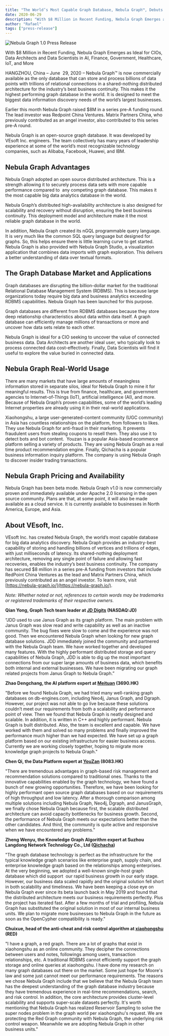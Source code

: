 ```yaml
---
title: "The World’s Most Capable Graph Database, Nebula Graph™, Debuts for Unmatched Big Data Analytics Discovery"
date: 2020-06-29
description: "With $8 Million in Recent Funding, Nebula Graph Emerges as Ideal for CIOs, Data Architects and Data Scientists in AI, Finance, Government, Healthcare, IoT, and More"
author: "Rafael"
tags: ["press-release"]
---
```

![Nebula Graph 1.0 Press Release](https://user-images.githubusercontent.com/57335825/85944491-efe7e980-b8eb-11ea-9fbb-f00262a81165.png)

With $8 Million in Recent Funding, Nebula Graph Emerges as Ideal for CIOs, Data Architects and Data Scientists in AI, Finance, Government, Healthcare, IoT, and More

HANGZHOU, China – June  29, 2020 – Nebula Graph™ is now commercially available as the only database that can store and process billions of data points with trillions of relational connections in a shared-nothing distributed architecture for the industry’s best business continuity. This makes it the highest performing graph database in the world. It is designed to meet the biggest data information discovery needs of the world’s largest businesses.

Earlier this month Nebula Graph raised $8M in a series pre-A funding round. The lead investor was Redpoint China Ventures. Matrix Partners China, who previously contributed as an angel investor, also contributed to this series pre-A round.

Nebula Graph is an open-source graph database. It was developed by VEsoft Inc. engineers. The team collectively has many years of leadership experience at some of the world’s most recognizable technology companies, such as Alibaba, Facebook, Huawei, and IBM.

## Nebula Graph Advantages
Nebula Graph adopted an open source distributed architecture. This is a strength allowing it to securely process data sets with more capable performance compared to  any competing graph database. This makes it the most capable big data analytics database in the world.

Nebula Graph’s distributed high-availability architecture is also designed for scalability and recovery without disruption, ensuring the best business continuity. This deployment model and architecture make it the most reliable graph database in the world.

In addition, Nebula Graph created its nGQL programmable query language. It is very much like the common SQL query language but designed for graphs. So, this helps ensure there is little learning curve to get started. Nebula Graph is also provided with Nebula Graph Studio, a visualization application that combines data imports with graph exploration. This delivers a better understanding of data over textual formats.

## The Graph Database Market and Applications
Graph databases are disrupting the billion-dollar market for the traditional Relational Database Management System (RDBMS). This is because large organizations today require big data and business analytics exceeding RDBMS capabilities. Nebula Graph has been launched for this purpose.

Graph databases are different from RDBMS databases because they store deep relationship characteristics about data within data itself. A graph database can efficiently manage millions of transactions or more and uncover how data sets relate to each other.

Nebula Graph is ideal for a CIO seeking to uncover the value of connected business data. Data Architects are another ideal user, who typically look to process connected data cost-effectively. Finally, Data Scientists will find it useful to explore the value buried in connected data.

## Nebula Graph Real-World Usage
There are many markets that have large amounts of meaningless information stored in separate silos, ideal for Nebula Graph to mine it for meaningful results. This is true from finance, healthcare, and government agencies to Internet-of-Things (IoT), artificial intelligence (AI), and more. Because of Nebula Graph’s proven capabilities, some of the world’s leading Internet properties are already using it in their real-world applications.

Xiaohongshu, a large user-generated-content community (UGC community) in Asia has countless relationships on the platform, from followers to likes. They use Nebula Graph for anti-fraud in their marketing. It prevents fraudulent users from stealing coupons to resell them. They also use it to detect bots and bot content.  Youzan is a popular Asia-based ecommerce platform selling a variety of products. They are using Nebula Graph as a real time product recommendation engine. Finally, Qichacha is a popular business information inquiry platform. The company is using Nebula Graph to discover insider trading transactions.      
## Nebula Graph Pricing and Availability
Nebula Graph has been beta mode. Nebula Graph v1.0 is now commercially proven and immediately available under Apache 2.0 licensing in the open source community. Plans are that, at some point, it will also be made available as a cloud service. It is currently available to businesses in North America, Europe, and Asia.

## About VEsoft, Inc.
VEsoft Inc. has created Nebula Graph, the world’s most capable database for big data analytics discovery. Nebula Graph provides an industry-best capability of storing and handling billions of vertices and trillions of edges, with just milliseconds of latency. Its shared-nothing deployment architecture, removing any single point of failure and allowing fast recoveries, enables the industry’s best business continuity. The company has secured $8 million in a series pre-A funding from investors that include RedPoint China Ventures as the lead and Matrix Partners China, which previously contributed as an angel investor. To learn more, visit [https://nebula-graph.io/](https://nebula-graph.io/).

_Note: Whether noted or not, references to certain words may be trademarks or registered trademarks of their respective owners._

**Qian Yong, Graph Tech team leader at [JD Digits](https://corporate.jd.com/home) (NASDAQ:JD)**

“JDD used to use Janus Graph as its graph platform. The main problem with Janus Graph was slow read and write capability as well as an inactive community. The bug fixes were slow to come and the experience was not good. Then we encountered Nebula Graph when looking for new graph database solutions. JDD immediately joined the community and partnered with the Nebula Graph team. We have worked together and developed many features. With the highly performant distributed storage and query capabilities of Nebula Graph, JDD is able to dig up the most important connections from our super large amounts of business data, which benefits both internal and external businesses. We have been migrating our graph related projects from Janus Graph to Nebula Graph.”

**Zhao Dengchang, the AI platform expert at [Meituan](https://en.wikipedia.org/wiki/Meituan-Dianping) (3690.HK)**

"Before we found Nebula Graph, we had tried many well-ranking graph databases on db-engines.com, including Neo4j, Janus Graph, and Dgraph. However, our project was not able to go live because these solutions couldn’t meet our requirements from both a scalability and performance point of view. Then we found that Nebula Graph is neatly designed and scalable. In addition, it is written in C++ and highly performant. Nebula Graph is built distributed. Also, the team is excellent and capable. We have worked with them and solved so many problems and finally improved the performance much higher than we had expected. We have set up a graph platform based on our existing infrastructure for easier business access. Currently we are working closely together, hoping to migrate more knowledge graph projects to Nebula Graph."

**Chen Qi, the Data Platform expert at [YouZan](https://www.crunchbase.com/organization/youzan) (8083.HK)**

"There are tremendous advantages in graph-based risk management and recommendation solutions compared to traditional ones. Thanks to the innovative capabilities enabled by the graph technology, we have found a bunch of new growing opportunities. Therefore, we have been looking for highly performant open source graph databases based on our requirements of high throughput and low latency. After a thorough comparison among multiple solutions including Nebula Graph, Neo4j, Dgraph, and JanusGraph, we finally chose Nebula Graph because first, the scalable distributed architecture can avoid capacity bottlenecks for business growth. Second,  the performance of Nebula Graph meets our expectations better than the other candidates. And third, the community is quite active and responsive when we have encountered any problems."

**Zheng Wenyu, the Knowledge Graph Algorithm expert at Suzhou Langdong Network Technology Co., Ltd (**[**Qichacha**](https://www.crunchbase.com/organization/qichacha)**)**

"The graph database technology is perfect as the infrastructure for the typical knowledge graph scenarios like enterprise graph, supply chain, and enterprise knowledge graph based on the relationships among enterprises. At the very beginning, we adopted a well-known single-host graph database which did support  our rapid business growth in our early stage. However, our business data scaled rapidly and the original solution fell short in both scalability and timeliness. We have been keeping a close eye on Nebula Graph ever since its beta launch back in May 2019 and found that the distributed architecture meets our business requirements perfectly. Plus the project has iterated fast. After a few months of trial and profiling, Nebula Graph has substituted the original solution in most of our internal business units. We plan to migrate more businesses to Nebula Graph in the future as soon as the OpenCypher compatibility is ready."

**Chuixue, head of the anti-cheat and risk control algorithm at [xiaohongshu](https://en.wikipedia.org/wiki/Xiaohongshu) (RED)**

"I have a graph, a red graph. There are a lot of graphs that exist in xiaohongshu as an online community. They decipher the connections between users and notes, followings among users, transaction relationships, etc. A traditional RDBMS cannot efficiently support the graph storage and online queries at xiaohongshu. I have done my research on many graph databases out there on the market. Some just hope for Moore's law and some just cannot meet our performance requirements. The reasons we chose Nebula Graph include that we believe that the Nebula Graph team has the deepest understanding of the graph database industry because they have tremendous experience in real-time recommendations, search, and risk control. In addition, the core architecture provides cluster-level scalability and supports super-scale datasets perfectly. It's worth mentioning that Nebula Graph has realized Reservoir Sampling to solve the super nodes problem in the graph world per xiaohongshu's request. We are protecting the Red Graph community with Nebula Graph, the underlying risk control weapon. Meanwhile we are adopting Nebula Graph in other business units."